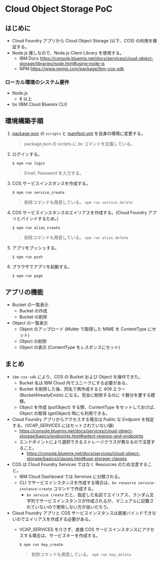 # Cloud Object Storage PoC

## はじめに
* Cloud Foundry アプリから Cloud Object Storage (以下、COS) の利用を検証する。
* Node.js 推しなので、Node.js Client Library を使用する。
    - IBM Docs https://console.bluemix.net/docs/services/cloud-object-storage/libraries/node.html#using-node-js
    - NPM https://www.npmjs.com/package/ibm-cos-sdk

### ローカル環境のシステム要件
* Node.js
    - 8 以上
* bx (IBM Cloud Bluemix CLI)

## 環境構築手順
1. [package.json](./package.json) の `scripts` と [manifest.yml](./manifest.yml) を自身の環境に変更する。
    > package.json の scripts に bx コマンドを定義している。

1. ログインする。

    ```
    $ npm run login
    ```
    > Email, Password を入力する。

1. COS サービスインスタンスを作成する。

    ```
    $ npm run service_create
    ```
    > 削除コマンドも用意している。 `npm run service_delete`


1. COS サービスインスタンスのエイリアスを作成する。(Cloud Foundry アプリとバインドするため。)

    ```
    $ npm run alias_create
    ```
    > 削除コマンドも用意している。 `npm run alias_delete`


1. アプリをプッシュする。

    ```
    $ npm run push
    ```

1. ブラウザでアプリを起動する。

    ```
    $ npm run page
    ```

## アプリの機能
* Bucket の一覧表示
    - Bucket の作成
    - Bucket の削除
* Object の一覧表示
    - Object のアップロード (Multer で取得した MIME を ContentType にセット)
    - Object の削除
    - Object の表示 (ContentType をレスポンスにセット)

## まとめ
* `ibm-cos-sdk` により、COS の Bucket および Object を操作できた。
    - Bucket 名は IBM Cloud 内でユニークにする必要がある。
    - Bucket を削除した後、同名で再作成すると 409 エラー (BucketAlreadyExists) になる。完全に削除するのに 十数分を要する模様。
    - Object を作成 (putObject) する際、ContentType をセットしておけば、Object の取得 (getObject) 時にも利用できる。
* Cloud Foundry アプリからアクセスする場合は Public な Endpoint を指定する。(VCAP_SERVICES にはセットされていない値)
    - https://console.bluemix.net/docs/services/cloud-object-storage/basics/endpoints.html#select-regions-and-endpoints
    - エンドポイントにより選択できるストレージクラスが異なるので注意すること。
        - https://console.bluemix.net/docs/services/cloud-object-storage/basics/classes.html#use-storage-classes
*  COS は Cloud Foundry Services ではなく Resources のため注意すること。
    - IBM Cloud Dashboard では Services に分類される。
    - CLI でサービスインスタンスを作成する場合は、`bx resource service-instance-create` コマンドで作成する。
        - `bx service create` だと、指定した名前でエイリアス、ランダム文字列でサービスインスタンスが作成されるが、マニュアルに記載されていないので使用しない方が良いだろう。
* Cloud Foundry アプリと COS サービスインスタンスは直接バインドできないのでエイリアスを作成する必要がある。
    - VCAP_SERVICES を介さず、直接 COS サービスインスタンスにアクセスする場合は、サービスキーを作成する。

        ```
        $ npm run key_create
        ```
        > 削除コマンドも用意している。 `npm run key_delete`
